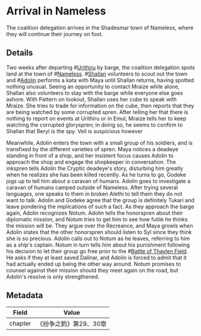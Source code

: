 # Arrival in Nameless
The coalition delegation arrives in the Shadesmar town of Nameless, where they will continue their journey on foot.

## Details
Two weeks after departing #[Urithiru](locations/urithiru) by barge, the coalition delegation spots land at the town of #[Nameless](locations/nameless). #[Shallan](characters/shallan) volunteers to scout out the town and #[Adolin](characters/adolin) performs a kata with Maya until Shallan returns, having spotted nothing unusual. Seeing an opportunity to contact Mraize while alone, Shallan also volunteers to stay with the barge while everyone else goes ashore. With Pattern on lookout, Shallan uses her cube to speak with Mraize. She tries to trade for information on the cube, then reports that they are being watched by some corrupted spren. After telling her that there is nothing to report on events at Urithiru or in Emul, Mraize tells her to keep watching the corrupted gloryspren; in doing so, he seems to confirm to Shallan that Beryl is the spy. Veil is suspicious however

Meanwhile, Adolin enters the town with a small group of his soldiers, and is transfixed by the different varieties of spren. Maya notices a deadeye standing in front of a shop, and her insistent focus causes Adolin to approach the shop and engage the shopkeeper in conversation. The inkspren tells Adolin the Cryptic deadeye's story, disturbing him greatly when he realizes she has been killed recently. As he turns to go, Godeke jogs up to tell him about a caravan of humans. Adolin goes to investigate a caravan of humans camped outside of Nameless. After trying several languages, one speaks to them in broken Alethi to tell them they do not want to talk. Adolin and Godeke agree that the group is definitely Tukari and leave pondering the implications of such a fact. As they approach the barge again, Adolin recognizes Notum. Adolin tells the honorspren about their diplomatic mission, and Notum tries to get him to see how futile he thinks the mission will be. They argue over the Recreance, and Maya growls when Adolin states that the other honorspren should listen to Syl since they think she is so precious. Adolin calls out to Notum as he leaves, referring to him as a ship's captain. Notum in turn tells him about his punishment following his decision to let their group go free prior to the #[Battle of Thaylen Field](events/the-battle-of-thaylen-field). He asks if they at least saved Dalinar, and Adolin is forced to admit that it had actually ended up being the other way around. Notum promises to counsel against their mission should they meet again on the road, but Adolin's resolve is only strengthened. 

## Metadata
| Field | Value |
| ----- | ----- |
| chapter | 《纷争之韵》第29、30章 |
